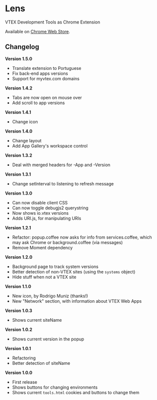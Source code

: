 Lens
====

VTEX Development Tools as Chrome Extension

Available on [Chrome Web Store](https://chrome.google.com/webstore/detail/vtex-lens/njdebpbpoimkpnkncddijdhnbiiknkab).

Changelog
---------

**Version 1.5.0**

* Translate extension to Portuguese
* Fix back-end apps versions
* Support for myvtex.com domains

**Version 1.4.2**

* Tabs are now open on mouse over
* Add scroll to app versions

**Version 1.4.1**

* Change icon

**Version 1.4.0**

* Change layout
* Add App Gallery's workspace control

**Version 1.3.2**

* Deal with merged headers for -App and -Version

**Version 1.3.1**

* Change setInterval to listening to refresh message

**Version 1.3.0**

* Can now disable client CSS
* Can now toggle debugjs2 querystring
* Now shows io.vtex versions
* Adds URI.js, for manipulating URIs

**Version 1.2.1**

* Refactor: popup.coffee now asks for info from services.coffee, which may ask Chrome or background.coffee (via messages)
* Remove Moment dependency 

**Version 1.2.0**

* Background page to track system versions
* Better detection of non-VTEX sites (using the `systems` object)
* Hide stuff when not a VTEX site

**Version 1.1.0**

* New icon, by Rodrigo Muniz (thanks!)
* New "Network" section, with information about VTEX Web Apps

**Version 1.0.3**

* Shows current siteName

**Version 1.0.2**

* Shows current version in the popup

**Version 1.0.1**

* Refactoring
* Better detection of siteName

**Version 1.0.0**

* First release
* Shows buttons for changing environments
* Shows current `tools.html` cookies and buttons to change them
